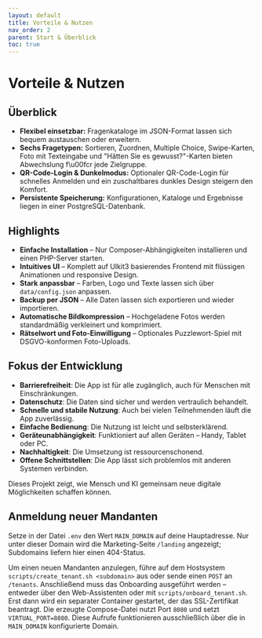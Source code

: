 ```yaml
---
layout: default
title: Vorteile & Nutzen
nav_order: 2
parent: Start & Überblick
toc: true
---
```


# Vorteile & Nutzen

## Überblick

- **Flexibel einsetzbar:** Fragenkataloge im JSON-Format lassen sich bequem austauschen oder erweitern.
- **Sechs Fragetypen:** Sortieren, Zuordnen, Multiple Choice, Swipe-Karten, Foto mit Texteingabe und "Hätten Sie es gewusst?"-Karten bieten Abwechslung f\u00fcr jede Zielgruppe.
- **QR-Code-Login & Dunkelmodus:** Optionaler QR-Code-Login für schnelles Anmelden und ein zuschaltbares dunkles Design steigern den Komfort.
- **Persistente Speicherung:** Konfigurationen, Kataloge und Ergebnisse liegen in einer PostgreSQL-Datenbank.

## Highlights

- **Einfache Installation** – Nur Composer-Abhängigkeiten installieren und einen PHP-Server starten.
- **Intuitives UI** – Komplett auf UIkit3 basierendes Frontend mit flüssigen Animationen und responsive Design.
- **Stark anpassbar** – Farben, Logo und Texte lassen sich über `data/config.json` anpassen.
- **Backup per JSON** – Alle Daten lassen sich exportieren und wieder importieren.
- **Automatische Bildkompression** – Hochgeladene Fotos werden standardmäßig verkleinert und komprimiert.
- **Rätselwort und Foto-Einwilligung** – Optionales Puzzlewort-Spiel mit DSGVO-konformen Foto-Uploads.

## Fokus der Entwicklung

- **Barrierefreiheit**: Die App ist für alle zugänglich, auch für Menschen mit Einschränkungen.
- **Datenschutz**: Die Daten sind sicher und werden vertraulich behandelt.
- **Schnelle und stabile Nutzung**: Auch bei vielen Teilnehmenden läuft die App zuverlässig.
- **Einfache Bedienung**: Die Nutzung ist leicht und selbsterklärend.
- **Geräteunabhängigkeit**: Funktioniert auf allen Geräten – Handy, Tablet oder PC.
- **Nachhaltigkeit**: Die Umsetzung ist ressourcenschonend.
- **Offene Schnittstellen**: Die App lässt sich problemlos mit anderen Systemen verbinden.

Dieses Projekt zeigt, wie Mensch und KI gemeinsam neue digitale Möglichkeiten schaffen können.

## Anmeldung neuer Mandanten

Setze in der Datei `.env` den Wert `MAIN_DOMAIN` auf deine Hauptadresse.
Nur unter dieser Domain wird die Marketing-Seite `/landing` angezeigt;
Subdomains liefern hier einen 404-Status.

Um einen neuen Mandanten anzulegen, führe auf dem Hostsystem
`scripts/create_tenant.sh <subdomain>` aus oder sende einen `POST` an
`/tenants`. Anschließend muss das Onboarding ausgeführt werden – entweder
über den Web-Assistenten oder mit `scripts/onboard_tenant.sh`. Erst dann
wird ein separater Container gestartet, der das SSL-Zertifikat beantragt.
Die erzeugte Compose-Datei nutzt Port `8080` und setzt `VIRTUAL_PORT=8080`.
Diese Aufrufe funktionieren ausschließlich über die in `MAIN_DOMAIN`
konfigurierte Domain.

